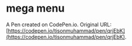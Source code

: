 # mega menu

A Pen created on CodePen.io. Original URL: [https://codepen.io/tisonmuhammad/pen/qrjEbK](https://codepen.io/tisonmuhammad/pen/qrjEbK).


